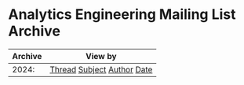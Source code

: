 # Analytics Engineering Mailing List Archive

|Archive| 	View by|
|-------|----------|
|2024:| 	[Thread](/2024/thread.html) [Subject](/2024/subject.html) [Author](/2024/author.html) [Date](/2024/date.html)|
